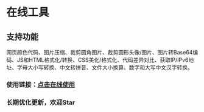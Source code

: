 # 在线工具  
## 支持功能  
网页颜色代码、图片压缩、裁剪圆角图片、裁剪圆形头像/图片、图片转Base64编码、JS和HTML格式化/转换、CSS美化/格式化、代码差异对比、获取IP/IPv6地址、字母大小写转换、中文转拼音、文件大小换算、数字和大写中文汉字转换。  

### 使用链接：[点击在线使用](https://resoumen.com/t/ "点击链接")  

### 长期优化更新，欢迎Star  
